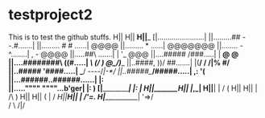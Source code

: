 # testproject2
This is to test the github stuffs.
           H||
           H||
 __________H||___________
[|.......................|
||.........## --.#.......|
||.........   #  # ......|            @@@@
||.........     *  ......|          @@@@@@@
||........     -^........|   ,      - @@@@
||.....##\        .......|   |     '_ @@@
||....#####     /###.....|   |     __\@ \@
||....########\ \((#.....|  _\\  (/ ) @\_/)____
||..####,   ))/ ##.......|   |(__/ /     /|% #/
||..#####      '####.....|    \___/ ----/_|-*/
||..#####\____/#####.....|       ,:   '(
||...######..######......|       |:     \
||.....""""  """"...b'ger|       |:      )
[|_______________________|       |:      |
       H||_______H||             |_____,_|
       H||________\|              |   / (
       H||       H||              |  /\  )
       H||       H||              (  \| /
      _H||_______H||__            |  /'=.
    H|________________|           '=>/  \
                                 /  \ /|/
